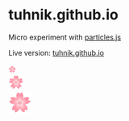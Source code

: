# tuhnik.github.io

Micro experiment with [particles.js](https://github.com/VincentGarreau/particles.js/)

Live version: [tuhnik.github.io](https://tuhnik.github.io/)
<br>
<br>
<img src="https://github.com/tuhnik/tuhnik.github.io/blob/master/sakura.png" width="15"><br>
<img src="https://github.com/tuhnik/tuhnik.github.io/blob/master/sakura.png" width="30"><br>
<img src="https://github.com/tuhnik/tuhnik.github.io/blob/master/sakura.png" width="45">

